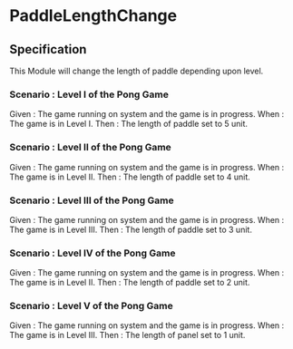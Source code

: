 # PaddleLengthChange

## Specification

This Module will change the length of paddle depending upon level.

### Scenario : Level I of the Pong Game

Given : The game running on system and the game is in progress.
When  : The game is in Level I.
Then  : The length of paddle set to 5 unit.

### Scenario : Level II of the Pong Game

Given : The game running on system and the game is in progress.
When  : The game is in Level II.
Then  : The length of paddle set to 4 unit.

### Scenario : Level III of the Pong Game

Given : The game running on system and the game is in progress.
When  : The game is in Level III.
Then  : The length of paddle set to 3 unit.

### Scenario : Level IV of the Pong Game

Given : The game running on system and the game is in progress.
When  : The game is in Level II.
Then  : The length of paddle set to 2 unit.

### Scenario : Level V of the Pong Game

Given : The game running on system and the game is in progress.
When  : The game is in Level III.
Then  : The length of panel set to 1 unit.
